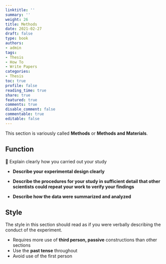 ```yaml
---
linktitle: ''
summary: ''
weight: 26
title: Methods
date: 2021-02-27
draft: false
type: book
authors:
- admin
tags:
- Thesis
- How To
- Write Papers
categories:
- Thesis
toc: true
profile: false
reading_time: true
share: true
featured: true
comments: true
disable_comment: false
commentable: true
editable: false
---
```


This section is variously called **Methods** or **Methods and Materials**.

## Function

🎯 Explain clearly how you carried out your study

- **Describe your experimental design clearly**
- **Describe the procedures for your study in sufficient detail that other scientists could repeat your work to verify your findings**

- **Describe how the data were summarized and analyzed**

## Style

The style in this section should read as if you were verbally describing the conduct of the experiment.

- Requires more use of **third person, passive** constructions than other sections
- Use the **past tense** throughout
- Avoid use of the first person